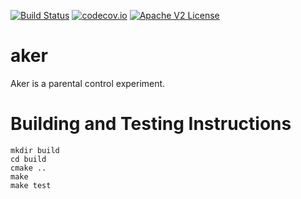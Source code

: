 [![Build Status](https://travis-ci.org/Comcast/aker.svg?branch=master)](https://travis-ci.org/Comcast/aker)
[![codecov.io](http://codecov.io/github/Comcast/aker/coverage.svg?branch=master)](http://codecov.io/github/Comcast/aker?branch=master)
[![Apache V2 License](http://img.shields.io/badge/license-Apache%20V2-blue.svg)](https://github.com/Comcast/aker/blob/master/LICENSE)

# aker

Aker is a parental control experiment.

# Building and Testing Instructions

```
mkdir build
cd build
cmake ..
make
make test
```
